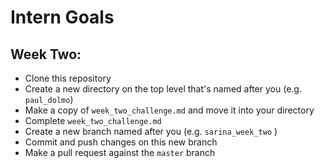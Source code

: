 # Intern Goals

## Week Two:
* Clone this repository
* Create a new directory on the top level that's named after you (e.g. `paul_dolmo`)
* Make a copy of `week_two_challenge.md` and move it into your directory
* Complete `week_two_challenge.md`
* Create a new branch named after you (e.g. `sarina_week_two` )
* Commit and push changes on this new branch
* Make a pull request against the `master` branch
